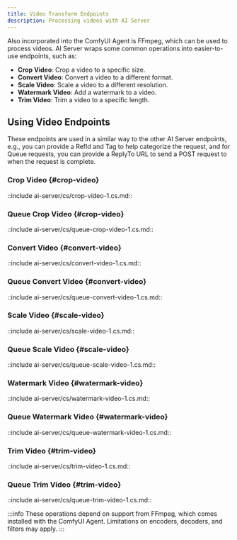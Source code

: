 ```yaml
---
title: Video Transform Endpoints
description: Processing videos with AI Server
---
```


Also incorporated into the ComfyUI Agent is FFmpeg, which can be used to process videos. AI Server wraps some common operations into easier-to-use endpoints, such as:

- **Crop Video**: Crop a video to a specific size.
- **Convert Video**: Convert a video to a different format.
- **Scale Video**: Scale a video to a different resolution.
- **Watermark Video**: Add a watermark to a video.
- **Trim Video**: Trim a video to a specific length.

## Using Video Endpoints

These endpoints are used in a similar way to the other AI Server endpoints, e.g., you can provide a RefId and Tag to help categorize the request, and for Queue requests, you can provide a ReplyTo URL to send a POST request to when the request is complete.

### Crop Video {#crop-video}

::include ai-server/cs/crop-video-1.cs.md::

### Queue Crop Video {#crop-video}

::include ai-server/cs/queue-crop-video-1.cs.md::

### Convert Video {#convert-video}

::include ai-server/cs/convert-video-1.cs.md::

### Queue Convert Video {#convert-video}

::include ai-server/cs/queue-convert-video-1.cs.md::

### Scale Video {#scale-video}

::include ai-server/cs/scale-video-1.cs.md::

### Queue Scale Video {#scale-video}

::include ai-server/cs/queue-scale-video-1.cs.md::

### Watermark Video {#watermark-video}

::include ai-server/cs/watermark-video-1.cs.md::

### Queue Watermark Video {#watermark-video}

::include ai-server/cs/queue-watermark-video-1.cs.md::

### Trim Video {#trim-video}

::include ai-server/cs/trim-video-1.cs.md::

### Queue Trim Video {#trim-video}

::include ai-server/cs/queue-trim-video-1.cs.md::

:::info
These operations depend on support from FFmpeg, which comes installed with the ComfyUI Agent.
Limitations on encoders, decoders, and filters may apply.
:::